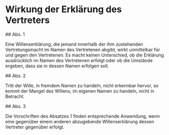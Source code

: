 # Wirkung der Erklärung des Vertreters



\#\# Abs. 1

 Eine Willenserklärung, die jemand innerhalb der ihm zustehenden Vertretungsmacht im Namen des Vertretenen abgibt, wirkt unmittelbar für und gegen den Vertretenen. Es macht keinen Unterschied, ob die Erklärung ausdrücklich im Namen des Vertretenen erfolgt oder ob die Umstände ergeben, dass sie in dessen Namen erfolgen soll.

\#\# Abs. 2

 Tritt der Wille, in fremdem Namen zu handeln, nicht erkennbar hervor, so kommt der Mangel des Willens, im eigenen Namen zu handeln, nicht in Betracht.

\#\# Abs. 3

 Die Vorschriften des Absatzes 1 finden entsprechende Anwendung, wenn eine gegenüber einem anderen abzugebende Willenserklärung dessen Vertreter gegenüber erfolgt. 

